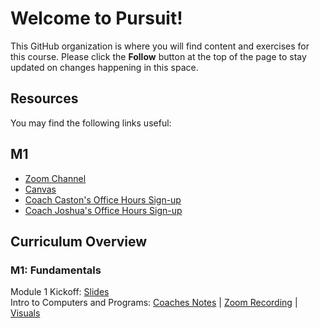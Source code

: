 # Welcome to Pursuit!

This GitHub organization is where you will find content and exercises for this course. Please click the **Follow** button at the top of the page to stay updated on changes happening in this space.

## Resources

You may find the following links useful:

## M1 
- [Zoom Channel]()
- [Canvas]()
- [Coach Caston's Office Hours Sign-up]()
- [Coach Joshua's Office Hours Sign-up]()


## Curriculum Overview

### M1: Fundamentals 
Module 1 Kickoff: [Slides]()<br>
Intro to Computers and Programs: [Coaches Notes]() | [Zoom Recording]() | [Visuals]()
